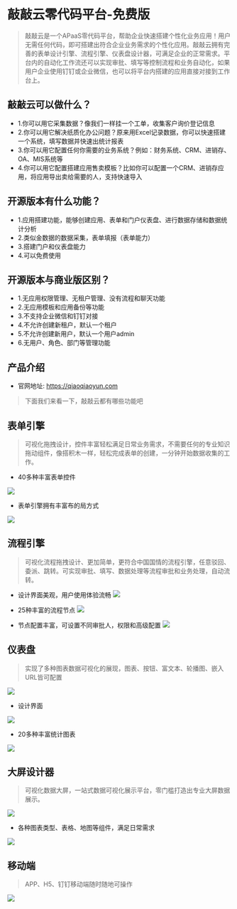 # 敲敲云零代码平台-免费版


>  敲敲云是一个APaaS零代码平台，帮助企业快速搭建个性化业务应用！用户无需任何代码，即可搭建出符合企业业务需求的个性化应用。敲敲云拥有完善的表单设计引擎、流程引擎、仪表盘设计器，可满足企业的正常需求。平台内的自动化工作流还可以实现审批、填写等控制流程和业务自动化，如果用户企业使用钉钉或企业微信，也可以将平台内搭建的应用直接对接到工作台上。


## 敲敲云可以做什么？

* 1.你可以用它采集数据？像我们一样挂一个工单，收集客户询价登记信息
* 2.你可以用它解决纸质化办公问题？原来用Excel记录数据，你可以快速搭建一个系统，填写数据并快速出统计报表
* 3.你可以用它配置任何你需要的业务系统？例如：财务系统、CRM、进销存、OA、MIS系统等
* 4.你可以用它配置搭建应用售卖模板？比如你可以配置一个CRM、进销存应用，将应用导出卖给需要的人，支持快速导入


## 开源版本有什么功能？

* 1.应用搭建功能，能够创建应用、表单和门户仪表盘、进行数据存储和数据统计分析
* 2.类似金数据的数据采集，表单填报（表单能力）
* 3.搭建门户和仪表盘能力
* 4.可以免费使用


## 开源版本与商业版区别？

* 1.无应用权限管理、无租户管理、没有流程和聊天功能
* 2.无应用模板和应用备份等功能
* 3.不支持企业微信和钉钉对接
* 4.不允许创建新租户，默认一个租户
* 5.不允许创建新用户，默认一个用户admin
* 6.无用户、角色、部门等管理功能


## 产品介绍

- 官网地址:  https://qiaoqiaoyun.com


> 下面我们来看一下，敲敲云都有哪些功能吧

## 表单引擎
> 可视化拖拽设计，控件丰富轻松满足日常业务需求，不需要任何的专业知识拖动组件，像搭积木一样，轻松完成表单的创建，一分钟开始数据收集的工作。

- 40多种丰富表单控件

![](https://oscimg.oschina.net/oscnet/up-655d3f41e89000fecb55693b64ea155596a.png)

- 表单引擎拥有丰富布的局方式 

![](https://oscimg.oschina.net/oscnet/up-60ed5b69aa79649bd46682e00d3f3faac36.png)


## 流程引擎
> 可视化流程拖拽设计、更加简单，更符合中国国情的流程引擎，任意驳回、委派、跳转。可实现审批、填写、数据处理等流程审批和业务处理，自动流转。

- 设计界面美观，用户使用体验流畅
![](https://oscimg.oschina.net/oscnet/up-a867e27f5463bc79a273846be957770fac8.png)

- 25种丰富的流程节点
![](https://oscimg.oschina.net/oscnet/up-8068a15d1c0e07dd6982cbacda66bcdc1be.png)

- 节点配置丰富，可设置不同审批人，权限和高级配置
![](https://oscimg.oschina.net/oscnet/up-5d6f0aa7275eba273a2777218cf3625385f.png)

## 仪表盘
> 实现了多种图表数据可视化的展现，图表、按钮、富文本、轮播图、嵌入URL皆可配置

![](https://oscimg.oschina.net/oscnet/up-9f3d63eb704abbfef09f5b5f933fa8e2ee7.png)

- 设计界面

![](https://oscimg.oschina.net/oscnet/up-c10284fe6a2c4cb48b6b173cd77d9ac211e.png)

- 20多种丰富统计图表

![](https://oscimg.oschina.net/oscnet/up-68874cda64df7e92f192c7018745f2aa1c4.png)

## 大屏设计器
> 可视化数据大屏，一站式数据可视化展示平台，零门槛打造出专业大屏数据展示。

![](https://oscimg.oschina.net/oscnet/up-89ff108362b97e2fb27f0d39c7f52b5e4d6.png)

- 各种图表类型、表格、地图等组件，满足日常需求

![](https://oscimg.oschina.net/oscnet/up-6504fc16d2d577c18418c6cc2fec488bdaf.png)

## 移动端
> APP、H5、钉钉移动端随时随地可操作

![](https://oscimg.oschina.net/oscnet/up-68eb5541d5f0d9906c059f32851e877fe6e.png)



